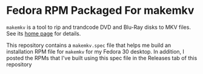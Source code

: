 # Fedora RPM Packaged For makemkv

`makemkv` is a tool to rip and trandcode DVD and Blu-Ray disks to MKV
files.  See its [home page](https://www.makemkv.com) for details.

This repository contains a `makemkv.spec` file that helps me build
an installation RPM file for `makemkv` for my Fedora 30 desktop.  In 
addition, I posted the RPMs that I've built using this spec file in the
Releases tab of this repository

